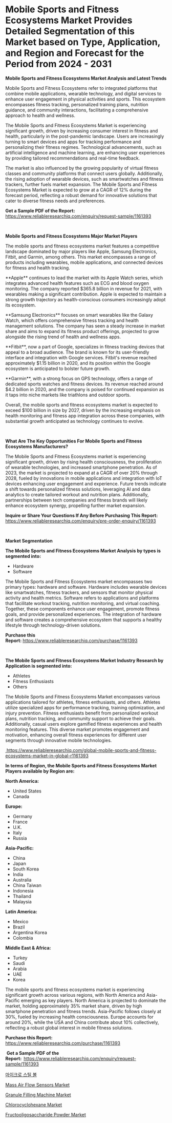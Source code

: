 <p><h1>Mobile Sports and Fitness Ecosystems Market Provides Detailed Segmentation of this Market based on Type, Application, and Region and Forecast for the Period from 2024 - 2031</h1></p><p><strong>Mobile Sports and Fitness Ecosystems Market Analysis and Latest Trends</strong></p>
<p><p>Mobile Sports and Fitness Ecosystems refer to integrated platforms that combine mobile applications, wearable technology, and digital services to enhance user engagement in physical activities and sports. This ecosystem encompasses fitness tracking, personalized training plans, nutrition guidance, and community interactions, facilitating a comprehensive approach to health and wellness.</p><p>The Mobile Sports and Fitness Ecosystems Market is experiencing significant growth, driven by increasing consumer interest in fitness and health, particularly in the post-pandemic landscape. Users are increasingly turning to smart devices and apps for tracking performance and personalizing their fitness regimes. Technological advancements, such as artificial intelligence and machine learning, are enhancing user experiences by providing tailored recommendations and real-time feedback.</p><p>The market is also influenced by the growing popularity of virtual fitness classes and community platforms that connect users globally. Additionally, the rising adoption of wearable devices, such as smartwatches and fitness trackers, further fuels market expansion. The Mobile Sports and Fitness Ecosystems Market is expected to grow at a CAGR of 12% during the forecast period, reflecting a robust demand for innovative solutions that cater to diverse fitness needs and preferences.</p></p>
<p><strong>Get a Sample PDF of the Report:&nbsp;</strong> <a href="https://www.reliableresearchiq.com/enquiry/request-sample/1161393">https://www.reliableresearchiq.com/enquiry/request-sample/1161393</a></p>
<p>&nbsp;</p>
<p><strong>Mobile Sports and Fitness Ecosystems Major Market Players</strong></p>
<p><p>The mobile sports and fitness ecosystems market features a competitive landscape dominated by major players like Apple, Samsung Electronics, Fitbit, and Garmin, among others. This market encompasses a range of products including wearables, mobile applications, and connected devices for fitness and health tracking.</p><p>**Apple** continues to lead the market with its Apple Watch series, which integrates advanced health features such as ECG and blood oxygen monitoring. The company reported $365.8 billion in revenue for 2021, with wearables making a significant contribution. Apple is expected to maintain a strong growth trajectory as health-conscious consumers increasingly adopt its ecosystem.</p><p>**Samsung Electronics** focuses on smart wearables like the Galaxy Watch, which offers comprehensive fitness tracking and health management solutions. The company has seen a steady increase in market share and aims to expand its fitness product offerings, projected to grow alongside the rising trend of health and wellness apps.</p><p>**Fitbit**, now a part of Google, specializes in fitness tracking devices that appeal to a broad audience. The brand is known for its user-friendly interface and integration with Google services. Fitbit's revenue reached approximately $1.15 billion in 2020, and its position within the Google ecosystem is anticipated to bolster future growth.</p><p>**Garmin**, with a strong focus on GPS technology, offers a range of dedicated sports watches and fitness devices. Its revenue reached around $4.2 billion in 2020, and the company is poised for continued expansion as it taps into niche markets like triathlons and outdoor sports.</p><p>Overall, the mobile sports and fitness ecosystems market is expected to exceed $100 billion in size by 2027, driven by the increasing emphasis on health monitoring and fitness app integration across these companies, with substantial growth anticipated as technology continues to evolve.</p></p>
<p>&nbsp;</p>
<p><strong>What Are The Key Opportunities For Mobile Sports and Fitness Ecosystems Manufacturers?</strong></p>
<p><p>The Mobile Sports and Fitness Ecosystems market is experiencing significant growth, driven by rising health consciousness, the proliferation of wearable technologies, and increased smartphone penetration. As of 2023, the market is projected to expand at a CAGR of over 20% through 2028, fueled by innovations in mobile applications and integration with IoT devices enhancing user engagement and experience. Future trends indicate a shift towards personalized fitness solutions, leveraging AI and data analytics to create tailored workout and nutrition plans. Additionally, partnerships between tech companies and fitness brands will likely enhance ecosystem synergy, propelling further market expansion.</p></p>
<p><strong>Inquire or Share Your Questions If Any Before Purchasing This Report:</strong> <a href="https://www.reliableresearchiq.com/enquiry/pre-order-enquiry/1161393">https://www.reliableresearchiq.com/enquiry/pre-order-enquiry/1161393</a></p>
<p>&nbsp;</p>
<p><strong>Market Segmentation</strong></p>
<p><strong>The Mobile Sports and Fitness Ecosystems Market Analysis by types is segmented into:</strong></p>
<p><ul><li>Hardware</li><li>Software</li></ul></p>
<p><p>The Mobile Sports and Fitness Ecosystems market encompasses two primary types: hardware and software. Hardware includes wearable devices like smartwatches, fitness trackers, and sensors that monitor physical activity and health metrics. Software refers to applications and platforms that facilitate workout tracking, nutrition monitoring, and virtual coaching. Together, these components enhance user engagement, promote fitness goals, and provide personalized experiences. The integration of hardware and software creates a comprehensive ecosystem that supports a healthy lifestyle through technology-driven solutions.</p></p>
<p><strong>Purchase this Report:&nbsp;</strong><a href="https://www.reliableresearchiq.com/purchase/1161393">https://www.reliableresearchiq.com/purchase/1161393</a></p>
<p>&nbsp;</p>
<p><strong>The Mobile Sports and Fitness Ecosystems Market Industry Research by Application is segmented into:</strong></p>
<p><ul><li>Athletes</li><li>Fitness Enthusiasts</li><li>Others</li></ul></p>
<p><p>The Mobile Sports and Fitness Ecosystems Market encompasses various applications tailored for athletes, fitness enthusiasts, and others. Athletes utilize specialized apps for performance tracking, training optimization, and injury prevention. Fitness enthusiasts benefit from personalized workout plans, nutrition tracking, and community support to achieve their goals. Additionally, casual users explore gamified fitness experiences and health monitoring features. This diverse market promotes engagement and motivation, enhancing overall fitness experiences for different user segments through innovative mobile technologies.</p></p>
<p><a href="https://www.reliableresearchiq.com/global-mobile-sports-and-fitness-ecosystems-market-in-global-r1161393">&nbsp;https://www.reliableresearchiq.com/global-mobile-sports-and-fitness-ecosystems-market-in-global-r1161393</a></p>
<p><strong>In terms of Region, the Mobile Sports and Fitness Ecosystems Market Players available by Region are:</strong></p>
<p>
    <p> <strong> North America: </strong>
        <ul>
            <li>United States</li>
            <li>Canada</li>
        </ul>
        </p> 
    <p> <strong> Europe: </strong>
        <ul>
            <li>Germany</li>
            <li>France</li>
            <li>U.K.</li>
            <li>Italy</li>
            <li>Russia</li>
        </ul>
        </p> 
    <p> <strong> Asia-Pacific: </strong>
        <ul>
            <li>China</li>
            <li>Japan</li>
            <li>South Korea</li>
            <li>India</li>
            <li>Australia</li>
            <li>China Taiwan</li>
            <li>Indonesia</li>
            <li>Thailand</li>
            <li>Malaysia</li>
        </ul>
        </p> 
    <p> <strong> Latin America: </strong>
        <ul>
            <li>Mexico</li>
            <li>Brazil</li>
            <li>Argentina Korea</li>
            <li>Colombia</li>
        </ul>
        </p> 
    <p> <strong> Middle East & Africa: </strong>
        <ul>
            <li>Turkey</li>
            <li>Saudi</li>
            <li>Arabia</li>
            <li>UAE</li>
            <li>Korea</li>
        </ul>
    </p>
    </p>
<p><p>The mobile sports and fitness ecosystems market is experiencing significant growth across various regions, with North America and Asia-Pacific emerging as key players. North America is projected to dominate the market, holding approximately 35% market share, driven by high smartphone penetration and fitness trends. Asia-Pacific follows closely at 30%, fueled by increasing health consciousness. Europe accounts for around 20%, while the USA and China contribute about 10% collectively, reflecting a robust global interest in mobile fitness solutions.</p></p>
<p><strong>Purchase this Report: </strong><a href="https://www.reliableresearchiq.com/purchase/1161393">https://www.reliableresearchiq.com/purchase/1161393</a></p>
<p>&nbsp;<strong>Get a Sample PDF of the Report:&nbsp;&nbsp;</strong><a href="https://www.reliableresearchiq.com/enquiry/request-sample/1161393">https://www.reliableresearchiq.com/enquiry/request-sample/1161393</a></p>
<p><strong></strong></p>
<p><p><a href="https://medium.com/@deandreclark78/micro-steel-ball-market-%EC%9D%98-%EA%B8%80%EB%A1%9C%EB%B2%8C-%EC%8B%9C%EC%9E%A5-%EA%B0%9C%EC%9A%94%EB%8A%94-%EC%A0%84-%EC%84%B8%EA%B3%84-%EB%B0%8F-%EC%A3%BC%EC%9A%94-%EC%8B%9C%EC%9E%A5%EC%9D%98-%EC%82%B0%EC%97%85%EC%97%90-%EC%98%81%ED%96%A5%EC%9D%84-%EB%AF%B8%EC%B9%98%EB%8A%94-%EC%A3%BC%EC%9A%94-%ED%8A%B8%EB%A0%8C%EB%93%9C%EC%97%90-%EB%8C%80%ED%95%9C-%EB%8F%85%ED%8A%B9%ED%95%9C-%EA%B4%80%EC%A0%90%EC%9D%84-%EC%A0%9C%EA%B3%B5%ED%95%A9%EB%8B%88%EB%8B%A4-926019817c44">마이크로 스틸 볼</a></p><p><a href="https://www.linkedin.com/pulse/global-mass-air-flow-sensors-market-trends-innovations-forward-looking-ktcsc?trackingId=qqV3cBJ%2FSlGrtpgPuUinRQ%3D%3D">Mass Air Flow Sensors Market</a></p><p><a href="https://www.linkedin.com/pulse/global-granule-filling-machine-market-status-2024-2031-ak6gc?trackingId=wfLoLcRlTzK%2FgVMhSUPQag%3D%3D">Granule Filling Machine Market</a></p><p><a href="https://issuu.com/reportprime-2/docs/chlorocyclohexane-market-size-2030._7b92192b9a7bcb">Chlorocyclohexane Market</a></p><p><a href="https://issuu.com/reportprime-2/docs/fructooligosaccharide-powder-market_4fe30e498d0702">Fructooligosaccharide Powder Market</a></p></p>